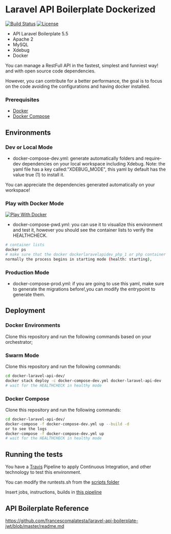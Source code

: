 # Laravel API Boilerplate Dockerized

[![Build Status](https://travis-ci.org/jfernancordova/docker-laravel-api-dev.svg?branch=master)](https://travis-ci.org/jfernancordova/docker-laravel-api-dev)
[![License](https://img.shields.io/badge/License-MIT-yellow.svg)](https://opensource.org/licenses/MIT)

* API Laravel Boilerplate 5.5
* Apache 2
* MySQL
* Xdebug
* Docker

You can manage a RestFull API in the fastest, simplest and funniest way! and with open source code dependencies.

However, you can contribute for a better performance, the goal is to focus on the code avoiding the configurations and having docker installed.

### Prerequisites

* [Docker](https://docs.docker.com/install/)
* [Docker Compose](https://docs.docker.com/compose/install/)

## Environments

### Dev or Local Mode
* docker-compose-dev.yml: generate automatically folders and require-dev dependencies on your local workspace including Xdebug.
Note: the yaml file has a key called:"XDEBUG_MODE", this yaml by default has the value true (1) to install it.

You can appreciate the dependencies generated automatically on your workspace!

### Play with Docker Mode

[![Play With Docker](https://cdn.rawgit.com/play-with-docker/stacks/cff22438/assets/images/button.png)](http://play-with-docker.com?stack=https://raw.githubusercontent.com/jfernancordova/docker-laravel-api-dev/develop/docker-compose-pwd.yml)

* docker-compose-pwd.yml: you can use it to visualize this environment and test it, however you should see the container lists to verify the HEALTHCHECK. 

```bash
# container lists
docker ps
# make sure that the docker dockerlaravelapidev_php_1 or php container is (healthy),
normally the process begins in starting mode (health: starting),
```
### Production Mode
* docker-compose-prod.yml: if you are going to use this yaml, make sure to generate the migrations before!,you can modify the entrypoint to generate them.

## Deployment
 
### Docker Environments

Clone this repository and run the following commands based on your orchestrator;

### Swarm Mode
Clone this repository and run the following commands:
```bash
cd docker-laravel-api-dev/
docker stack deploy -c docker-compose-dev.yml docker-laravel-api-dev
# wait for the HEALTHCHECK in healthy mode
```

### Docker Compose
Clone this repository and run the following commands:
```bash
cd docker-laravel-api-dev/
docker-compose -f docker-compose-dev.yml up --build -d 
or to see the logs 
docker-compose -f docker-compose-dev.yml up 
# wait for the HEALTHCHECK in healthy mode
```
## Running the tests

You have a [Travis](https://travis-ci.org/) Pipeline to apply Continuous Integration, and other technology to test this environment.

You can modify the runtests.sh from the [scripts folder](https://raw.githubusercontent.com/jfernancordova/docker-laravel-api-dev/master/scripts/runtests.sh)

Insert jobs, instructions, builds in [this pipeline](https://raw.githubusercontent.com/jfernancordova/docker-laravel-api-dev/master/.travis.yml)

## API Boilerplate Reference
https://github.com/francescomalatesta/laravel-api-boilerplate-jwt/blob/master/readme.md
